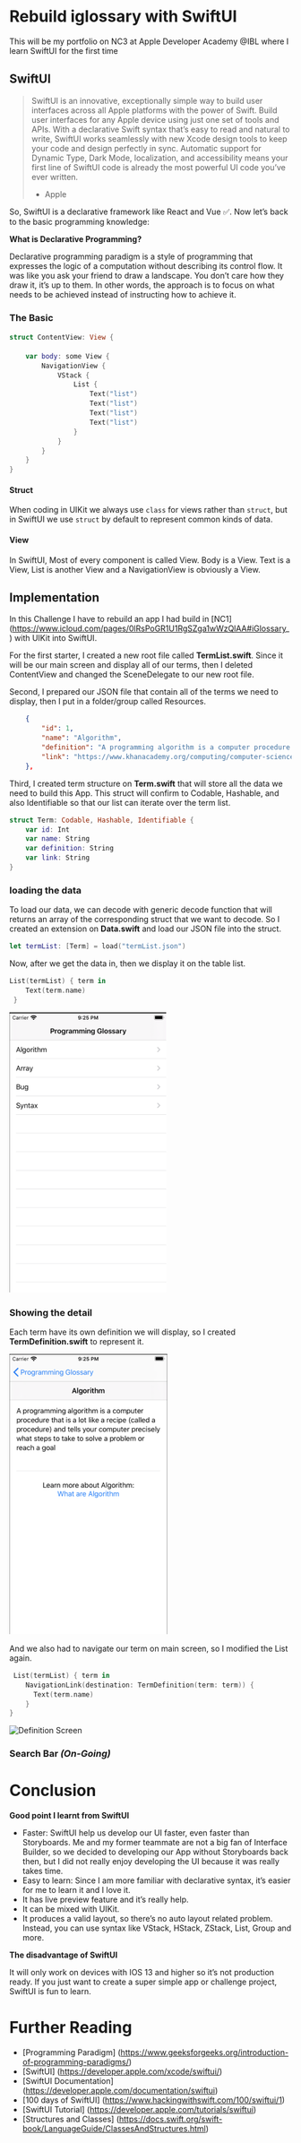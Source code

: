 # Rebuild iglossary with SwiftUI
 
This will be my portfolio on NC3 at Apple Developer Academy @IBL where I learn SwiftUI for the first time

## SwiftUI

> SwiftUI is an innovative, exceptionally simple way to build user interfaces across all Apple platforms with the power of Swift. Build user interfaces for any Apple device using just one set of tools and APIs. With a declarative Swift syntax that’s easy to read and natural to write, SwiftUI works seamlessly with new Xcode design tools to keep your code and design perfectly in sync. Automatic support for Dynamic Type, Dark Mode, localization, and accessibility means your first line of SwiftUI code is already the most powerful UI code you’ve ever written.
> - Apple 

So, SwiftUI is a declarative framework like React and Vue ✅. Now let’s back to the basic programming knowledge:

**What is Declarative Programming?**

Declarative programming paradigm is a style of programming that expresses the logic of a computation without describing its control flow. It was like you ask your friend to draw a landscape. You don’t care how they draw it, it’s up to them.
In other words, the approach is to focus on what needs to be achieved instead of instructing how to achieve it.

### The Basic

```swift
struct ContentView: View {
    
    var body: some View {
        NavigationView {
            VStack {
                List {
                    Text("list")
                    Text("list")
                    Text("list")
                    Text("list")
                }
            }
        }
    }
}
```

#### Struct
When coding in UIKit we always use `class`  for views rather than `struct`, but in SwiftUI we use `struct` by default to represent common kinds of data.

#### View
In SwiftUI, Most of every component is called View. Body is a View. Text is a View,  List is another View and a NavigationView is obviously a View.

## Implementation

In this Challenge I have to rebuild an app I had build in [NC1] (https://www.icloud.com/pages/0lRsPoGR1U1RgSZga1wWzQlAA#iGlossary_) with UIKit into SwiftUI.

For the first starter, I created a new root file called **TermList.swift**.  Since it will be our main screen and display all of our terms, then I deleted ContentView and changed the SceneDelegate to our new root file. 


Second, I prepared our JSON file that contain all of the terms we need to display, then I put in a folder/group called Resources. 

```json
    {
        "id": 1,
        "name": "Algorithm",
        "definition": "A programming algorithm is a computer procedure that is a lot like a recipe (called a procedure) and tells your computer precisely what steps to take to solve a problem or reach a goal",
        "link": "https://www.khanacademy.org/computing/computer-science/algorithms/intro-to-algorithms/v/what-are-algorithms",
    },

```

Third, I created term structure on **Term.swift** that will store all the data we need to build this App. This struct will confirm to Codable, Hashable, and also Identifiable so that our list can iterate over the term list.

```swift
struct Term: Codable, Hashable, Identifiable {
    var id: Int
    var name: String
    var definition: String
    var link: String
}

```

### loading the data

To load our data, we can decode with generic decode function that will returns an array of the corresponding struct that we want to decode. So I created an extension on **Data.swift** and load our JSON  file into the struct. 

```swift
let termList: [Term] = load("termList.json")

```


Now, after we get the data in, then we display it on the table list. 

```swift
List(termList) { term in
    Text(term.name)
 }

```

![Main Screen](https://raw.githubusercontent.com/renypayus/iglossary/master/main%20screen.png)

### Showing the detail
Each term have its own definition we will display, so I created **TermDefinition.swift** to represent it.

![Definition Screen](https://raw.githubusercontent.com/renypayus/iglossary/master/definition%20screen.png)

And we also had to  navigate our term on main screen, so I modified the List again.

```swift
 List(termList) { term in
    NavigationLink(destination: TermDefinition(term: term)) {
      Text(term.name)
    }
}
```

![Definition Screen](https://raw.githubusercontent.com/renypayus/iglossary/master/navigation%20link.png)



### Search Bar *(On-Going)*



# Conclusion
**Good point I learnt from SwiftUI**

* Faster: SwiftUI help us develop our UI faster, even faster than Storyboards. Me and my former teammate are not a big fan of Interface Builder, so we decided to developing our App without Storyboards back then, but I did not really enjoy developing the UI because it was really takes time.
* Easy to learn: Since I am more familiar with declarative syntax, it’s easier for me to learn it and I love it.
* It has live preview feature and it’s really help.
* It can be mixed with UIKit.
* It produces a valid layout, so there’s no auto layout related problem. Instead, you can use syntax like VStack, HStack, ZStack, List, Group and more.

**The disadvantage of SwiftUI**

It will only work on devices with IOS 13 and higher so it’s not production ready. If you just want to create a super simple app or challenge project, SwiftUI is fun to learn. 




# Further Reading
- [Programming Paradigm] (https://www.geeksforgeeks.org/introduction-of-programming-paradigms/)
- [SwiftUI] (https://developer.apple.com/xcode/swiftui/)
- [SwiftUI Documentation] (https://developer.apple.com/documentation/swiftui)
- [100 days of SwiftUI] (https://www.hackingwithswift.com/100/swiftui/1)
- [SwiftUI Tutorial] (https://developer.apple.com/tutorials/swiftui)
- [Structures and Classes] (https://docs.swift.org/swift-book/LanguageGuide/ClassesAndStructures.html)
